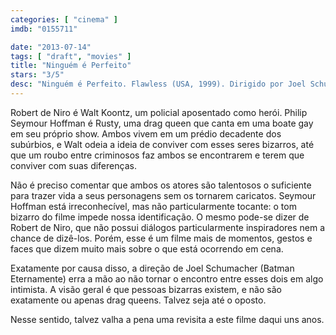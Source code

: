 ```yaml
---
categories: [ "cinema" ]
imdb: "0155711"

date: "2013-07-14"
tags: [ "draft", "movies" ]
title: "Ninguém é Perfeito"
stars: "3/5"
desc: "Ninguém é Perfeito. Flawless (USA, 1999). Dirigido por Joel Schumacher. Escrito por Joel Schumacher. Com Robert De Niro, Philip Seymour Hoffman, Barry Miller, Chris Bauer, Skipp Sudduth, Wilson Jermaine Heredia, Nashom Benjamin, Scott Allen Cooper, Rory Cochrane."
---
```

Robert de Niro é Walt Koontz, um policial aposentado como herói. Philip Seymour Hoffman é Rusty, uma drag queen que canta em uma boate gay em seu próprio show. Ambos vivem em um prédio decadente dos subúrbios, e Walt odeia a ideia de conviver com esses seres bizarros, até que um roubo entre criminosos faz ambos se encontrarem e terem que conviver com suas diferenças.

Não é preciso comentar que ambos os atores são talentosos o suficiente para trazer vida a seus personagens sem os tornarem caricatos. Seymour Hoffman está irreconhecível, mas não particularmente tocante: o tom bizarro do filme impede nossa identificação. O mesmo pode-se dizer de Robert de Niro, que não possui diálogos particularmente inspiradores nem a chance de dizê-los. Porém, esse é um filme mais de momentos, gestos e faces que dizem muito mais sobre o que está ocorrendo em cena.

Exatamente por causa disso, a direção de Joel Schumacher (Batman Eternamente) erra a mão ao não tornar o encontro entre esses dois em algo intimista. A visão geral é que pessoas bizarras existem, e não são exatamente ou apenas drag queens. Talvez seja até o oposto.

Nesse sentido, talvez valha a pena uma revisita a este filme daqui uns anos.

